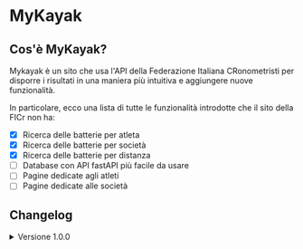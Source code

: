 # MyKayak
## Cos'è MyKayak?
Mykayak è un sito che usa l'API della Federazione Italiana CRonometristi per disporre i risultati in una maniera più intuitiva e aggiungere nuove funzionalità.

In particolare, ecco una lista di tutte le funzionalità introdotte che il sito della FICr non ha:

 - [X] Ricerca delle batterie per atleta
 - [X] Ricerca delle batterie per società
 - [X] Ricerca delle batterie per distanza
 - [ ] Database con API fastAPI più facile da usare
 - [ ] Pagine dedicate agli atleti
 - [ ] Pagine dedicate alle società

## Changelog

<details>
<summary>Versione 1.0.0</summary>
<br>
La versione 1.0.0 è la prima versione ad essere pubblicamente accessibile ad una gara. L'unica funzionalità aggiunta rispetto al sito della FiCR è la ricerca, che adesso è decisamente migliorata non dovendo più basarsi sui risultati ma sulle startlist.
04/04/2025
</details>